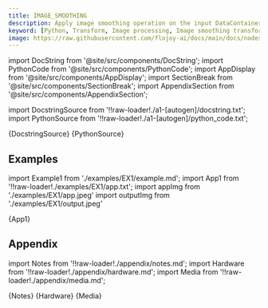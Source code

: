 ```yaml
---
title: IMAGE_SMOOTHING
description: Apply image smoothing operation on the input DataContainer class, specifically for the image type, represented by the RGB(A) channels. 
keyword: [Python, Transform, Image processing, Image smoothing transformer, Python image processing, Data analysis with image smoothing, Python image filtering techniques, Streamline image analysis, Image processing transformations, Image smoothing algorithms, Python image manipulation, Accurate image insights, Image noise reduction using smoothing]
image: https://raw.githubusercontent.com/flojoy-ai/docs/main/docs/nodes/TRANSFORMERS/IMAGE_PROCESSING/IMAGE_SMOOTHING/examples/EX1/output.jpeg
---
```


[//]: # (Custom component imports)

import DocString from '@site/src/components/DocString';
import PythonCode from '@site/src/components/PythonCode';
import AppDisplay from '@site/src/components/AppDisplay';
import SectionBreak from '@site/src/components/SectionBreak';
import AppendixSection from '@site/src/components/AppendixSection';

[//]: # (Docstring)

import DocstringSource from '!!raw-loader!./a1-[autogen]/docstring.txt';
import PythonSource from '!!raw-loader!./a1-[autogen]/python_code.txt';

<DocString>{DocstringSource}</DocString>
<PythonCode GLink='TRANSFORMERS/IMAGE_PROCESSING/IMAGE_SMOOTHING/IMAGE_SMOOTHING.py'>{PythonSource}</PythonCode>

<SectionBreak />

[//]: # (Examples)

## Examples

import Example1 from './examples/EX1/example.md';
import App1 from '!!raw-loader!./examples/EX1/app.txt';
import appImg from './examples/EX1/app.jpeg'
import outputImg from './examples/EX1/output.jpeg'

<AppDisplay 
    nodeLabel='IMAGE_SMOOTHING'
    appImg={appImg}
    outputImg={outputImg}
    >
    {App1}
</AppDisplay>

<Example1 />

<SectionBreak />

[//]: # (Appendix)

## Appendix

import Notes from '!!raw-loader!./appendix/notes.md';
import Hardware from '!!raw-loader!./appendix/hardware.md';
import Media from '!!raw-loader!./appendix/media.md';

<AppendixSection index={0} folderPath='nodes/TRANSFORMERS/IMAGE_PROCESSING/IMAGE_SMOOTHING/appendix/'>{Notes}</AppendixSection>
<AppendixSection index={1} folderPath='nodes/TRANSFORMERS/IMAGE_PROCESSING/IMAGE_SMOOTHING/appendix/'>{Hardware}</AppendixSection>
<AppendixSection index={2} folderPath='nodes/TRANSFORMERS/IMAGE_PROCESSING/IMAGE_SMOOTHING/appendix/'>{Media}</AppendixSection>